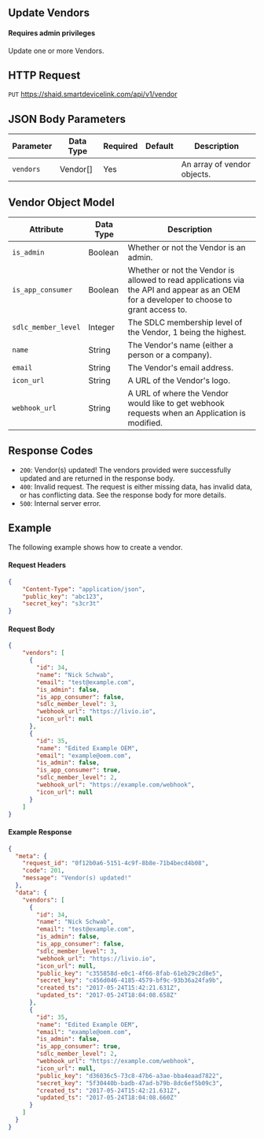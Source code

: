 ## Update Vendors
#### Requires admin privileges
Update one or more Vendors.

## HTTP Request
`PUT` https://shaid.smartdevicelink.com/api/v1/vendor

## JSON Body Parameters
| Parameter | Data Type | Required | Default | Description |
|-----------|-----------|----------|---------|-------------|
| `vendors` | Vendor[] | Yes | | An array of vendor objects. |

## Vendor Object Model
| Attribute | Data Type | Description |
|-----------|-----------|-------------|
| `is_admin` | Boolean | Whether or not the Vendor is an admin. |
| `is_app_consumer` | Boolean | Whether or not the Vendor is allowed to read applications via the API and appear as an OEM for a developer to choose to grant access to. |
| `sdlc_member_level` | Integer | The SDLC membership level of the Vendor, 1 being the highest. |
| `name` | String | The Vendor's name (either a person or a company). |
| `email` | String | The Vendor's email address. |
| `icon_url` | String | A URL of the Vendor's logo. |
| `webhook_url` | String | A URL of where the Vendor would like to get webhook requests when an Application is modified. |

## Response Codes
* `200`: Vendor(s) updated! The vendors provided were successfully updated and are returned in the response body.
* `400`: Invalid request. The request is either missing data, has invalid data, or has conflicting data. See the response body for more details.
* `500`: Internal server error.

## Example
The following example shows how to create a vendor.

#### Request Headers
```json
{
    "Content-Type": "application/json",
    "public_key": "abc123",
    "secret_key": "s3cr3t"
}
```

#### Request Body
```json
{
    "vendors": [
      {
        "id": 34,
        "name": "Nick Schwab",
        "email": "test@example.com",
        "is_admin": false,
        "is_app_consumer": false,
        "sdlc_member_level": 3,
        "webhook_url": "https://livio.io",
        "icon_url": null
      },
      {
        "id": 35,
        "name": "Edited Example OEM",
        "email": "example@oem.com",
        "is_admin": false,
        "is_app_consumer": true,
        "sdlc_member_level": 2,
        "webhook_url": "https://example.com/webhook",
        "icon_url": null
      }
    ]
}
```

#### Example Response
```json
{
  "meta": {
    "request_id": "0f12b0a6-5151-4c9f-8b8e-71b4becd4b08",
    "code": 201,
    "message": "Vendor(s) updated!"
  },
  "data": {
    "vendors": [
      {
        "id": 34,
        "name": "Nick Schwab",
        "email": "test@example.com",
        "is_admin": false,
        "is_app_consumer": false,
        "sdlc_member_level": 3,
        "webhook_url": "https://livio.io",
        "icon_url": null,
        "public_key": "c355858d-e0c1-4f66-8fab-61eb29c2d8e5",
        "secret_key": "c456d046-4185-4579-bf9c-93b36a24fa9b",
        "created_ts": "2017-05-24T15:42:21.631Z",
        "updated_ts": "2017-05-24T18:04:08.658Z"
      },
      {
        "id": 35,
        "name": "Edited Example OEM",
        "email": "example@oem.com",
        "is_admin": false,
        "is_app_consumer": true,
        "sdlc_member_level": 2,
        "webhook_url": "https://example.com/webhook",
        "icon_url": null,
        "public_key": "d36036c5-73c8-47b6-a3ae-bba4eaad7822",
        "secret_key": "5f30440b-badb-47ad-b79b-8dc6ef5b09c3",
        "created_ts": "2017-05-24T15:42:21.631Z",
        "updated_ts": "2017-05-24T18:04:08.660Z"
      }
    ]
  }
}
```
